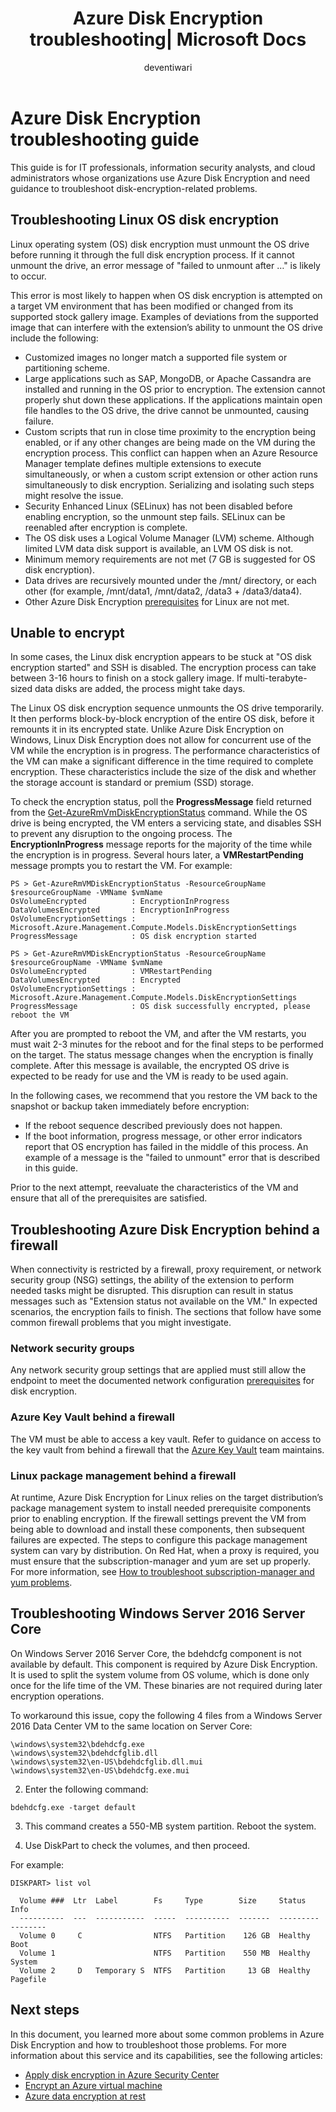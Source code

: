 ﻿---
title: Azure Disk Encryption troubleshooting| Microsoft Docs
description: This article provides troubleshooting tips for Microsoft Azure Disk Encryption for Windows and Linux IaaS VMs.
services: security
documentationcenter: na
author: deventiwari
manager: avibm
editor: yuridio

ms.assetid: ce0e23bd-07eb-43af-a56c-aa1a73bdb747
ms.service: security
ms.devlang: na
ms.topic: article
ms.tgt_pltfrm: na
ms.workload: na
ms.date: 11/21/2017
ms.author: devtiw

---
# Azure Disk Encryption troubleshooting guide

This guide is for IT professionals, information security analysts, and cloud administrators whose organizations use Azure Disk Encryption and need guidance to troubleshoot disk-encryption-related problems.

## Troubleshooting Linux OS disk encryption

Linux operating system (OS) disk encryption must unmount the OS drive before running it through the full disk encryption process. If it cannot unmount the drive, an error message of "failed to unmount after …" is likely to occur.

This error is most likely to happen when OS disk encryption is attempted on a target VM environment that has been modified or changed from its supported stock gallery image. Examples of deviations from the supported image that can interfere with the extension’s ability to unmount the OS drive include the following:
- Customized images no longer match a supported file system or partitioning scheme.
- Large applications such as SAP, MongoDB, or Apache Cassandra are installed and running in the OS prior to encryption. The extension cannot properly shut down these applications. If the applications maintain open file handles to the OS drive, the drive cannot be unmounted, causing failure.
- Custom scripts that run in close time proximity to the encryption being enabled, or if any other changes are being made on the VM during the encryption process. This conflict can happen when an Azure Resource Manager template defines multiple extensions to execute simultaneously, or when a custom script extension or other action runs simultaneously to disk encryption. Serializing and isolating such steps might resolve the issue.
- Security Enhanced Linux (SELinux) has not been disabled before enabling encryption, so the unmount step fails. SELinux can be reenabled after encryption is complete.
- The OS disk uses a Logical Volume Manager (LVM) scheme. Although limited LVM data disk support is available, an LVM OS disk is not.
- Minimum memory requirements are not met (7 GB is suggested for OS disk encryption).
- Data drives are recursively mounted under the /mnt/ directory, or each other (for example, /mnt/data1, /mnt/data2, /data3 + /data3/data4).
- Other Azure Disk Encryption [prerequisites](https://docs.microsoft.com/azure/security/azure-security-disk-encryption) for Linux are not met.

## Unable to encrypt

In some cases, the Linux disk encryption appears to be stuck at "OS disk encryption started" and SSH is disabled. The encryption process can take between 3-16 hours to finish on a stock gallery image. If multi-terabyte-sized data disks are added, the process might take days.

The Linux OS disk encryption sequence unmounts the OS drive temporarily. It then performs block-by-block encryption of the entire OS disk, before it remounts it in its encrypted state. Unlike Azure Disk Encryption on Windows, Linux Disk Encryption does not allow for concurrent use of the VM while the encryption is in progress. The performance characteristics of the VM can make a significant difference in the time required to complete encryption. These characteristics include the size of the disk and whether the storage account is standard or premium (SSD) storage.

To check the encryption status, poll the **ProgressMessage** field returned from the [Get-AzureRmVmDiskEncryptionStatus](https://docs.microsoft.com/powershell/module/azurerm.compute/get-azurermvmdiskencryptionstatus) command. While the OS drive is being encrypted, the VM enters a servicing state, and disables SSH to prevent any disruption to the ongoing process. The **EncryptionInProgress** message reports for the majority of the time while the encryption is in progress. Several hours later, a **VMRestartPending** message prompts you to restart the VM. For example:


```
PS > Get-AzureRmVMDiskEncryptionStatus -ResourceGroupName $resourceGroupName -VMName $vmName
OsVolumeEncrypted          : EncryptionInProgress
DataVolumesEncrypted       : EncryptionInProgress
OsVolumeEncryptionSettings : Microsoft.Azure.Management.Compute.Models.DiskEncryptionSettings
ProgressMessage            : OS disk encryption started

PS > Get-AzureRmVMDiskEncryptionStatus -ResourceGroupName $resourceGroupName -VMName $vmName
OsVolumeEncrypted          : VMRestartPending
DataVolumesEncrypted       : Encrypted
OsVolumeEncryptionSettings : Microsoft.Azure.Management.Compute.Models.DiskEncryptionSettings
ProgressMessage            : OS disk successfully encrypted, please reboot the VM
```

After you are prompted to reboot the VM, and after the VM restarts, you must wait 2-3 minutes for the reboot and for the final steps to be performed on the target. The status message changes when the encryption is finally complete. After this message is available, the encrypted OS drive is expected to be ready for use and the VM is ready to be used again.

In the following cases, we recommend that you restore the VM back to the snapshot or backup taken immediately before encryption:
   - If the reboot sequence described previously does not happen.
   - If the boot information, progress message, or other error indicators report that OS encryption has failed in the middle of this process. An example of a message is the "failed to unmount" error that is described in this guide.

Prior to the next attempt, reevaluate the characteristics of the VM and ensure that all of the prerequisites are satisfied.

## Troubleshooting Azure Disk Encryption behind a firewall
When connectivity is restricted by a firewall, proxy requirement, or network security group (NSG) settings, the ability of the extension to perform needed tasks might be disrupted. This disruption can result in status messages such as "Extension status not available on the VM." In expected scenarios, the encryption fails to finish. The sections that follow have some common firewall problems that you might investigate.

### Network security groups
Any network security group settings that are applied must still allow the endpoint to meet the documented network configuration [prerequisites](https://docs.microsoft.com/azure/security/azure-security-disk-encryption#prerequisites) for disk encryption.

### Azure Key Vault behind a firewall
The VM must be able to access a key vault. Refer to guidance on access to the key vault from behind a firewall that the [Azure Key Vault](https://docs.microsoft.com/azure/key-vault/key-vault-access-behind-firewall) team maintains.

### Linux package management behind a firewall

At runtime, Azure Disk Encryption for Linux relies on the target distribution’s package management system to install needed prerequisite components prior to enabling encryption. If the firewall settings prevent the VM from being able to download and install these components, then subsequent failures are expected. The steps to configure this package management system can vary by distribution. On Red Hat, when a proxy is required, you must ensure that the subscription-manager and yum are set up properly. For more information, see [How to troubleshoot subscription-manager and yum problems](https://access.redhat.com/solutions/189533).  

## Troubleshooting Windows Server 2016 Server Core

On Windows Server 2016 Server Core, the bdehdcfg component is not available by default. This component is required by Azure Disk Encryption. It is used to split the system volume from OS volume, which is done only once for the life time of the VM. These binaries are not required during later encryption operations.

To workaround this issue, copy the following 4 files from a Windows Server 2016 Data Center VM to the same location on Server Core:

   ```
   \windows\system32\bdehdcfg.exe
   \windows\system32\bdehdcfglib.dll
   \windows\system32\en-US\bdehdcfglib.dll.mui
   \windows\system32\en-US\bdehdcfg.exe.mui
   ```

   2. Enter the following command:

   ```
   bdehdcfg.exe -target default
   ```

   3. This command creates a 550-MB system partition. Reboot the system.

   4. Use DiskPart to check the volumes, and then proceed.  

For example:

```
DISKPART> list vol

  Volume ###  Ltr  Label        Fs     Type        Size     Status     Info
  ----------  ---  -----------  -----  ----------  -------  ---------  --------
  Volume 0     C                NTFS   Partition    126 GB  Healthy    Boot
  Volume 1                      NTFS   Partition    550 MB  Healthy    System
  Volume 2     D   Temporary S  NTFS   Partition     13 GB  Healthy    Pagefile
```
## Next steps

In this document, you learned more about some common problems in Azure Disk Encryption and how to troubleshoot those problems. For more information about this service and its capabilities, see the following articles:

- [Apply disk encryption in Azure Security Center](https://docs.microsoft.com/azure/security-center/security-center-apply-disk-encryption)
- [Encrypt an Azure virtual machine](https://docs.microsoft.com/azure/security-center/security-center-disk-encryption)
- [Azure data encryption at rest](https://docs.microsoft.com/azure/security/azure-security-encryption-atrest)
